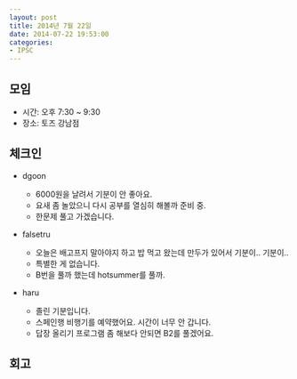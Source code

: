 ```yaml
---
layout: post
title: 2014년 7월 22일
date: 2014-07-22 19:53:00
categories:
- IPSC
---
```


## 모임

* 시간: 오후 7:30 ~ 9:30
* 장소: 토즈 강남점

## 체크인

* dgoon
    * 6000원을 날려서 기분이 안 좋아요.
    * 요새 좀 놀았으니 다시 공부를 열심히 해볼까 준비 중.
    * 한문제 풀고 가겠습니다.

* falsetru
    * 오늘은 배고프지 말아야지 하고 밥 먹고 왔는데 만두가 있어서 기분이.. 기분이..
    * 특별한 게 없습니다.
    * B번을 풀까 했는데 hotsummer를 풀까.

* haru
    * 졸린 기분입니다.
    * 스페인행 비행기를 예약했어요. 시간이 너무 안 갑니다.
    * 답장 올리기 프로그램 좀 해보다 안되면 B2를 풀겠어요.

## 회고

